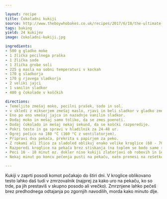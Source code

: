```yaml
---

layout: recipe
title: Čokoladni kukiji
source: http://www.theboywhobakes.co.uk/recipes/2017/6/18/the-ultimate-chocolate-chip-cookie
tags: baking
yield: 24 kukijev
image: čokoladni-kukiji.jpg

ingredients:
- 500 g gladke moke
- 1 žlička pecilnega praška
- 1 žlička sode
- 1 žlička grobe soli
- 225 g masla na sobni temperaturi v kockah
- 170 g sladkorja
- 170 g rjavega sladkorja
- 2 veliki jajci
- 1 vanilin sladkor
- 400 g čokolade v koščkih

directions:
- Temeljito zmešaj moko, pecilni prašek, sodo in sol.
- v skledi z mikserjem zmešaj maslo, rjavi in beli sladkor v gladko zmes (~3 minute).
- Eno po eno vmešaj jajca in nazadnje vanilin sladkor.
- Dodaj moko in mešaj samo toliko, da se zmes poenoti.
- Dodaj čokolado in mešaj nekaj sekund, da se koščki razporedijo.
- Pokri testo in ga spravi v hladilnik za 24-48 ur.
- Ogrej pečico na 180 °C (160 °C z ventilatorjem).
- Pripravi dva pekača, prekrita s papirjem za peko.
- Z rokami ali žlico za sladoled oblikuj enako velike kroglice (60 - 70 g na piškot).
- Razporedi kroglice na pekača brez stiskanja (na toplem se bodo same razlezle v pravo obliko).
- Peci 16 - 18 minut oz. dokler niso kukiji zlatorjavi ob robovih in še vedno malo bledi v sredini.
- Nekaj minut po koncu pečenja pusti na pekaču, nato prenesi na rešetko in ohladi do konca.

---
```


Kukiji v zaprti posodi komot počakajo do štiri dni. V kroglice oblikovano testo lahko daš tudi v zmrzovalnik (najprej za kako uro na pekaču, ko so trde, pa jih prestaviš v skupno posodo ali vrečko). Zmrznjene lahko pečeš brez predhodnega odtajanja po zgornjih navodilih, morda kako minuto dlje.

